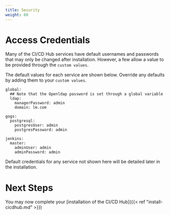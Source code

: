 ```yaml
---
title: Security
weight: 60
---
```


# Access Credentials

Many of the CI/CD Hub services have default usernames and passwords that may only be changed after installation. However, a few allow a value to be provided through the `custom values`.

The default values for each service are shown below. Override any defaults by adding them to your `custom values`.

```
global:
  ## Note that the Openldap password is set through a global variable
  ldap:
    managerPassword: admin
    domain: lm.com

gogs:
  postgresql:
    postgresUser: admin
    postgresPassword: admin

jenkins:
  master:
    adminUser: admin
    adminPassword: admin
```

Default credentials for any service not shown here will be detailed later in the installation.

# Next Steps

You may now complete your [installation of the CI/CD Hub]({{< ref "install-cicdhub.md" >}})
